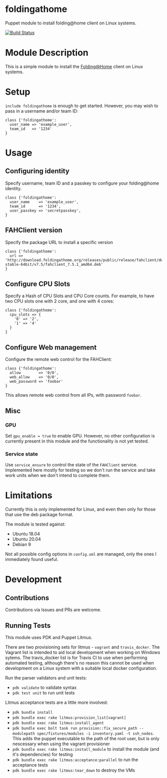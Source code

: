 # foldingathome
Puppet module to install folding@home client on Linux systems.

[![Build Status](https://travis-ci.org/njhowell/puppet-foldingathome.svg?branch=master)](https://travis-ci.org/njhowell/puppet-foldingathome)


# Module Description
This is a simple module to install the [Folding@Home](https://foldingathome.org/) client on Linux systems.

# Setup
`include foldingathome` is enough to get started. However, you may wish to pass in a username and/or team ID:
```puppet 
class {'foldingathome':
  user_name => 'example_user',
  team_id   => '1234'
}
```

# Usage
## Configuring identity
Specify username, team ID and a passkey to configure your folding@home identity.

```puppet
class {'foldingathome':
  user_name    => 'example_user',
  team_id      => '1234',
  user_passkey => 'secretpasskey',
}
```

## FAHClient version
Specify the package URL to install a specific version
```puppet
class {'foldingathome':
  url => 'http://download.foldingathome.org/releases/public/release/fahclient/debian-stable-64bit/v7.5/fahclient_7.5.1_amd64.deb'
}
```

## Configure CPU Slots
Specify a Hash of CPU Slots and CPU Core counts. For example, to have two CPU slots one with 2 core, and one with 4 cores:

```puppet
class {'foldingathome':
  cpu_slots => {
    '0' => '2',
    '1' => '4'
  }
}
```

## Configure Web management
Configure the remote web control for the FAHClient:
```puppet
class {'foldingathome':
  allow        => '0/0',
  web_allow    => '0/0',
  web_password => 'foobar'
}
```

This allows remote web control from all IPs, with password `foobar`.

## Misc
### GPU
Set `gpu_enable = true` to enable GPU. However, no other configuration is currently present in this module and the functionality is not yet tested.

### Service state
Use `service_ensure` to control the state of the `FAHClient` service. Implemented here mostly for testing so we don't run the service and take work units when we don't intend to complete them.

# Limitations

Currently this is only implemented for Linux, and even then only for those that use the deb package format. 

The module is tested against:
- Ubuntu 18.04
- Ubuntu 20.04
- Debian 9
  
Not all possible config options in `config.xml` are managed, only the ones I immediately found useful. 
# Development

## Contributions
Contributions via Issues and PRs are welcome.

## Running Tests

This module uses PDK and Puppet Litmus.

There are two provisioning sets for litmus - `vagrant` and `travis_docker`. The Vagrant list is intended to aid local development when working on Windows sytems. The travis_docker list is for Travis CI to use when performing automated testing, although there's no reason this cannot be used when development on a Linux system with a suitable local docker configuration.

Run the parser validators and unit tests:

- `pdk validate` to validate syntax
- `pdk test unit` to run unit tests

Litmus acceptance tests are a little more involved:

- `pdk bundle install`
- `pdk bundle exec rake litmus:provision_list[vagrant]`
- `pdk bundle exec rake litmus:install_agent`
- `pdk bundle exec bolt task run provision::fix_secure_path --modulepath spec/fixtures/modules -i inventory.yaml -t ssh_nodes`. This adds the puppet executable to the path of the root user, but is only nescessary when using the vagrant provisioner
- `pdk bundle exec rake litmus:install_module` to install the module (and it's dependencies) for testing
- `pdk bundle exec rake litmus:acceptance:parallel` to run the acceptance tests
- `pdk bundle exec rake litmus:tear_down` to destroy the VMs
